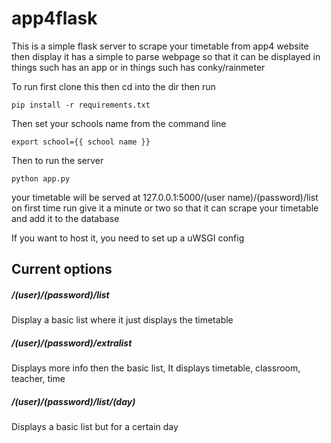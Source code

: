 # app4flask


This is a simple flask server to scrape your timetable from app4 website then display it has a simple to parse webpage so that it can be 
displayed in things such has an app or in things such has conky/rainmeter

To run first clone this then cd into the dir then run
```
pip install -r requirements.txt
```
Then set your schools name from the command line
```
export school={{ school name }}
```

Then to run the server
```
python app.py
```
your timetable will be served at 127.0.0.1:5000/(user name)/(password)/list
on first time run give it a minute or two so that it can scrape your timetable and add it to the database

If you want to host it, you need to set up a uWSGI config

Current options
---

##### /(user)/(password)/list
Display a basic list where it just displays the timetable


##### /(user)/(password)/extralist
Displays more info then the basic list, It displays timetable, 
classroom, teacher, time

##### /(user)/(password)/list/(day)
Displays a basic list but for a certain day
